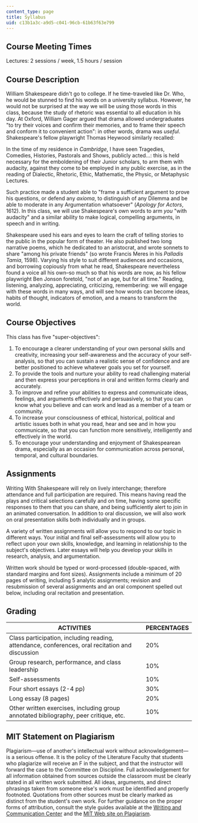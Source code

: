 ```yaml
---
content_type: page
title: Syllabus
uid: c13b1a3c-a9d5-c041-96cb-61b63f63e799
---
```


Course Meeting Times
--------------------

Lectures: 2 sessions / week, 1.5 hours / session

Course Description
------------------

William Shakespeare didn't go to college. If he time-traveled like Dr. Who, he would be stunned to find his words on a university syllabus. However, he would not be surprised at the way we will be using those words in this class, because the study of rhetoric was essential to all education in his day. At Oxford, William Gager argued that drama allowed undergraduates "to try their voices and confirm their memories, and to frame their speech and conform it to convenient action": in other words, drama was _useful_. Shakespeare's fellow playwright Thomas Heywood similarly recalled:

In the time of my residence in _Cambridge_, I have seen Tragedies, Comedies, Histories, Pastorals and Shows, publicly acted…: this is held necessary for the emboldening of their Junior scholars, to arm them with audacity, against they come to be employed in any public exercise, as in the reading of Dialectic, Rhetoric, Ethic, Mathematic, the Physic, or Metaphysic Lectures.

Such practice made a student able to "frame a sufficient argument to prove his questions, or defend any _axioma_, to distinguish of any Dilemma and be able to moderate in any Argumentation whatsoever" (_Apology for Actors_, 1612). In this class, we will use Shakespeare's own words to arm _you_ "with audacity" and a similar ability to make logical, compelling arguments, in speech and in writing.

Shakespeare used his ears and eyes to learn the craft of telling stories to the public in the popular form of theater. He also published two long narrative poems, which he dedicated to an aristocrat, and wrote sonnets to share "among his private friends" (so wrote Francis Meres in his _Palladis Tamia_, 1598). Varying his style to suit different audiences and occasions, and borrowing copiously from what he read, Shakespeare nevertheless found a voice all his own–so much so that his words are now, as his fellow playwright Ben Jonson foretold, "not of an age, but for all time." Reading, listening, analyzing, appreciating, criticizing, remembering: we will engage with these words in many ways, and will see how words can become ideas, habits of thought, indicators of emotion, and a means to transform the world.

Course Objectives
-----------------

This class has five "super-objectives":

1.  To encourage a clearer understanding of your own personal skills and creativity, increasing your self-awareness and the accuracy of your self-analysis, so that you can sustain a realistic sense of confidence and are better positioned to achieve whatever goals you set for yourself.
2.  To provide the tools and nurture your ability to read challenging material and then express your perceptions in oral and written forms clearly and accurately.
3.  To improve and refine your abilities to express and communicate ideas, feelings, and arguments effectively and persuasively, so that you can know what you believe and can work and lead as a member of a team or community.
4.  To increase your consciousness of ethical, historical, political and artistic issues both in what you read, hear and see and in how you communicate, so that you can function more sensitively, intelligently and effectively in the world.
5.  To encourage your understanding and enjoyment of Shakespearean drama, especially as an occasion for communication across personal, temporal, and cultural boundaries.

Assignments
-----------

Writing With Shakespeare will rely on lively interchange; therefore attendance and full participation are required. This means having read the plays and critical selections carefully and on time, having some specific responses to them that you can share, and being sufficiently alert to join in an animated conversation. In addition to oral discussion, we will also work on oral presentation skills both individually and in groups.

A variety of written assignments will allow you to respond to our topic in different ways. Your initial and final self-assessments will allow you to reflect upon your own skills, knowledge, and learning in relationship to the subject's objectives. Later essays will help you develop your skills in research, analysis, and argumentation.

Written work should be typed or word-processed (double-spaced, with standard margins and font sizes). Assignments include a minimum of 20 pages of writing, including 5 analytic assignments; revision and resubmission of several assignments and an oral component spelled out below, including oral recitation and presentation.

Grading
-------

| ACTIVITIES | PERCENTAGES |
| --- | --- |
| Class participation, including reading, attendance, conferences, oral recitation and discussion | 20% |
| Group research, performance, and class leadership | 10% |
| Self-assessments | 10% |
| Four short essays (2-4 pp) | 30% |
| Long essay (8 pages) | 20% |
| Other written exercises, including group annotated bibliography, peer critique, etc. | 10% 

MIT Statement on Plagiarism
---------------------------

Plagiarism—use of another's intellectual work without acknowledgement—is a serious offense. It is the policy of the Literature Faculty that students who plagiarize will receive an F in the subject, and that the instructor will forward the case to the Committee on Discipline. Full acknowledgement for all information obtained from sources outside the classroom must be clearly stated in all written work submitted. All ideas, arguments, and direct phrasings taken from someone else's work must be identified and properly footnoted. Quotations from other sources must be clearly marked as distinct from the student's own work. For further guidance on the proper forms of attribution, consult the style guides available at the [Writing and Communication Center](http://cmsw.mit.edu/writing-and-communication-center/) and the [MIT Web site on Plagiarism](http://cmsw.mit.edu/writing-and-communication-center/avoiding-plagiarism/).